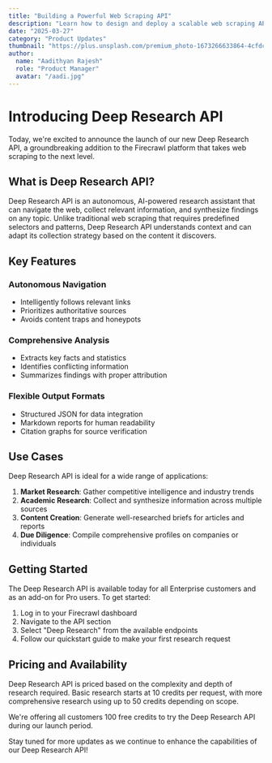 ```yaml
---
title: "Building a Powerful Web Scraping API"
description: "Learn how to design and deploy a scalable web scraping API that efficiently extracts data from websites while handling challenges like rate limits and CAPTCHAs."
date: "2025-03-27"
category: "Product Updates"
thumbnail: "https://plus.unsplash.com/premium_photo-1673266633864-4cfdcf42eb9c?q=80&w=3270&auto=format&fit=crop&ixlib=rb-4.0.3&ixid=M3wxMjA3fDB8MHxwaG90by1wYWdlfHx8fGVufDB8fHx8fA%3D%3D"
author:
  name: "Aadithyan Rajesh"
  role: "Product Manager"
  avatar: "/aadi.jpg"
---
```


# Introducing Deep Research API

Today, we're excited to announce the launch of our new Deep Research API, a groundbreaking addition to the Firecrawl platform that takes web scraping to the next level.

## What is Deep Research API?

Deep Research API is an autonomous, AI-powered research assistant that can navigate the web, collect relevant information, and synthesize findings on any topic. Unlike traditional web scraping that requires predefined selectors and patterns, Deep Research API understands context and can adapt its collection strategy based on the content it discovers.

## Key Features

### Autonomous Navigation

- Intelligently follows relevant links
- Prioritizes authoritative sources
- Avoids content traps and honeypots

### Comprehensive Analysis

- Extracts key facts and statistics
- Identifies conflicting information
- Summarizes findings with proper attribution

### Flexible Output Formats

- Structured JSON for data integration
- Markdown reports for human readability
- Citation graphs for source verification

## Use Cases

Deep Research API is ideal for a wide range of applications:

1. **Market Research**: Gather competitive intelligence and industry trends
2. **Academic Research**: Collect and synthesize information across multiple sources
3. **Content Creation**: Generate well-researched briefs for articles and reports
4. **Due Diligence**: Compile comprehensive profiles on companies or individuals

## Getting Started

The Deep Research API is available today for all Enterprise customers and as an add-on for Pro users. To get started:

1. Log in to your Firecrawl dashboard
2. Navigate to the API section
3. Select "Deep Research" from the available endpoints
4. Follow our quickstart guide to make your first research request

## Pricing and Availability

Deep Research API is priced based on the complexity and depth of research required. Basic research starts at 10 credits per request, with more comprehensive research using up to 50 credits depending on scope.

We're offering all customers 100 free credits to try the Deep Research API during our launch period.

Stay tuned for more updates as we continue to enhance the capabilities of our Deep Research API!

